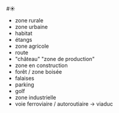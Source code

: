 #☀️ 
- zone rurale
- zone urbaine
- habitat
- étangs
- zone agricole
- route
- "château" "zone de production"
- zone en construction
- forêt / zone boisée
- falaises
- parking
- golf
- zone industrielle
- voie ferroviaire / autoroutiaire -> viaduc